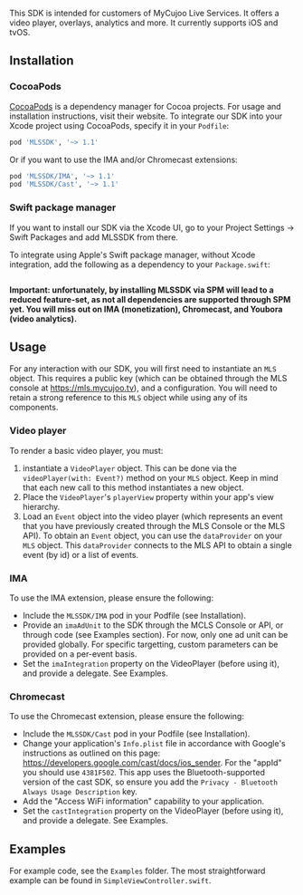 This SDK is intended for customers of MyCujoo Live Services. It offers a video player, overlays, analytics and more. It currently supports iOS and tvOS.

## Installation

### CocoaPods

[CocoaPods](https://cocoapods.org) is a dependency manager for Cocoa projects. For usage and installation instructions, visit their website. To integrate our SDK into your Xcode project using CocoaPods, specify it in your `Podfile`:

```ruby
pod 'MLSSDK', '~> 1.1'
```

Or if you want to use the IMA and/or Chromecast extensions:

```ruby
pod 'MLSSDK/IMA', '~> 1.1'
pod 'MLSSDK/Cast', '~> 1.1'
```

### Swift package manager

If you want to install our SDK via the Xcode UI, go to your Project Settings -> Swift Packages and add MLSSDK from there.

To integrate using Apple's Swift package manager, without Xcode integration, add the following as a dependency to your `Package.swift`:

```.package(url: "https://github.com/MyCujoo/mls-ios.git", .upToNextMajor(from: "1.1"))
```

**Important: unfortunately, by installing MLSSDK via SPM will lead to a reduced feature-set, as not all dependencies are supported through SPM yet. You will miss out on IMA (monetization), Chromecast, and Youbora (video analytics).**

## Usage

For any interaction with our SDK, you will first need to instantiate an `MLS` object. This requires a public key (which can be obtained through the MLS console at https://mls.mycujoo.tv), and a configuration. You will need to retain a strong reference to this `MLS` object while using any of its components. 

### Video player

To render a basic video player, you must:

1. instantiate a `VideoPlayer` object. This can be done via the `videoPlayer(with: Event?)` method on your `MLS` object. Keep in mind that each new call to this method instantiates a new object.
2. Place the `VideoPlayer`'s `playerView` property within your app's view hierarchy.
3. Load an `Event` object into the video player (which represents an event that you have previously created through the MLS Console or the MLS API). To obtain an `Event` object, you can use the `dataProvider` on your `MLS` object. This `dataProvider` connects to the MLS API to obtain a single event (by id) or a list of events.

### IMA

To use the IMA extension, please ensure the following:

- Include the `MLSSDK/IMA` pod in your Podfile (see Installation).
- Provide an `imaAdUnit` to the SDK through the MCLS Console or API, or through code (see Examples section). For now, only one ad unit can be provided globally. For specific targetting, custom parameters can be provided on a per-event basis.
- Set the `imaIntegration` property on the VideoPlayer (before using it), and provide a delegate. See Examples.

### Chromecast

To use the Chromecast extension, please ensure the following:

- Include the `MLSSDK/Cast` pod in your Podfile (see Installation).
- Change your application's `Info.plist` file in accordance with Google's instructions as outlined on this page: https://developers.google.com/cast/docs/ios_sender. For the "appId" you should use `4381F502`. This app uses the Bluetooth-supported version of the cast SDK, so ensure you add the `Privacy - Bluetooth Always Usage Description` key.
- Add the "Access WiFi information" capability to your application. 
- Set the `castIntegration` property on the VideoPlayer (before using it), and provide a delegate. See Examples.


## Examples

For example code, see the `Examples` folder. The most straightforward example can be found in `SimpleViewController.swift`.
